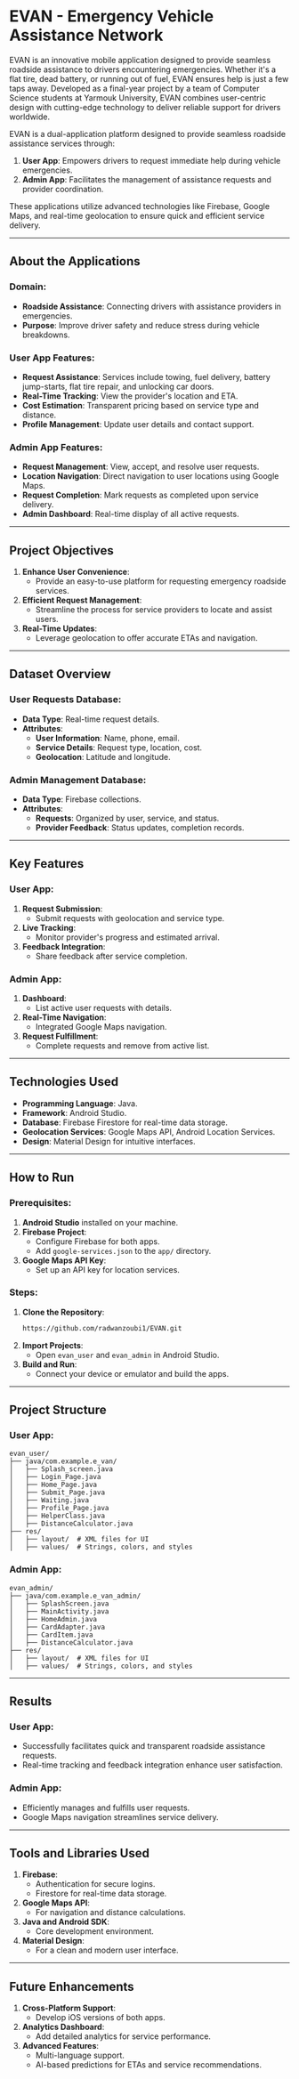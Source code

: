 
# EVAN - Emergency Vehicle Assistance Network
EVAN is an innovative mobile application designed to provide seamless roadside assistance to drivers encountering emergencies. Whether it's a flat tire, dead battery, or running out of fuel, EVAN ensures help is just a few taps away. Developed as a final-year project by a team of Computer Science students at Yarmouk University, EVAN combines user-centric design with cutting-edge technology to deliver reliable support for drivers worldwide.

EVAN is a dual-application platform designed to provide seamless roadside assistance services through:
1. **User App**: Empowers drivers to request immediate help during vehicle emergencies.
2. **Admin App**: Facilitates the management of assistance requests and provider coordination.

These applications utilize advanced technologies like Firebase, Google Maps, and real-time geolocation to ensure quick and efficient service delivery.

---

## About the Applications

### Domain:
- **Roadside Assistance**: Connecting drivers with assistance providers in emergencies.
- **Purpose**: Improve driver safety and reduce stress during vehicle breakdowns.

### User App Features:
- **Request Assistance**: Services include towing, fuel delivery, battery jump-starts, flat tire repair, and unlocking car doors.
- **Real-Time Tracking**: View the provider's location and ETA.
- **Cost Estimation**: Transparent pricing based on service type and distance.
- **Profile Management**: Update user details and contact support.

### Admin App Features:
- **Request Management**: View, accept, and resolve user requests.
- **Location Navigation**: Direct navigation to user locations using Google Maps.
- **Request Completion**: Mark requests as completed upon service delivery.
- **Admin Dashboard**: Real-time display of all active requests.

---

## Project Objectives

1. **Enhance User Convenience**:
   - Provide an easy-to-use platform for requesting emergency roadside services.
2. **Efficient Request Management**:
   - Streamline the process for service providers to locate and assist users.
3. **Real-Time Updates**:
   - Leverage geolocation to offer accurate ETAs and navigation.

---

## Dataset Overview

### User Requests Database:
- **Data Type**: Real-time request details.
- **Attributes**:
  - **User Information**: Name, phone, email.
  - **Service Details**: Request type, location, cost.
  - **Geolocation**: Latitude and longitude.

### Admin Management Database:
- **Data Type**: Firebase collections.
- **Attributes**:
  - **Requests**: Organized by user, service, and status.
  - **Provider Feedback**: Status updates, completion records.

---

## Key Features

### **User App**:
1. **Request Submission**:
   - Submit requests with geolocation and service type.
2. **Live Tracking**:
   - Monitor provider's progress and estimated arrival.
3. **Feedback Integration**:
   - Share feedback after service completion.

### **Admin App**:
1. **Dashboard**:
   - List active user requests with details.
2. **Real-Time Navigation**:
   - Integrated Google Maps navigation.
3. **Request Fulfillment**:
   - Complete requests and remove from active list.

---

## Technologies Used

- **Programming Language**: Java.
- **Framework**: Android Studio.
- **Database**: Firebase Firestore for real-time data storage.
- **Geolocation Services**: Google Maps API, Android Location Services.
- **Design**: Material Design for intuitive interfaces.

---

## How to Run

### Prerequisites:
1. **Android Studio** installed on your machine.
2. **Firebase Project**:
   - Configure Firebase for both apps.
   - Add `google-services.json` to the `app/` directory.
3. **Google Maps API Key**:
   - Set up an API key for location services.

### Steps:
1. **Clone the Repository**:
   ```bash
   https://github.com/radwanzoubi1/EVAN.git
   ```
2. **Import Projects**:
   - Open `evan_user` and `evan_admin` in Android Studio.
3. **Build and Run**:
   - Connect your device or emulator and build the apps.

---

## Project Structure

### User App:
```plaintext
evan_user/
├── java/com.example.e_van/
│   ├── Splash_screen.java
│   ├── Login_Page.java
│   ├── Home_Page.java
│   ├── Submit_Page.java
│   ├── Waiting.java
│   ├── Profile_Page.java
│   ├── HelperClass.java
│   ├── DistanceCalculator.java
├── res/
│   ├── layout/  # XML files for UI
│   ├── values/  # Strings, colors, and styles
```

### Admin App:
```plaintext
evan_admin/
├── java/com.example.e_van_admin/
│   ├── SplashScreen.java
│   ├── MainActivity.java
│   ├── HomeAdmin.java
│   ├── CardAdapter.java
│   ├── CardItem.java
│   ├── DistanceCalculator.java
├── res/
│   ├── layout/  # XML files for UI
│   ├── values/  # Strings, colors, and styles
```

---

## Results

### User App:
- Successfully facilitates quick and transparent roadside assistance requests.
- Real-time tracking and feedback integration enhance user satisfaction.

### Admin App:
- Efficiently manages and fulfills user requests.
- Google Maps navigation streamlines service delivery.

---

## Tools and Libraries Used

1. **Firebase**:
   - Authentication for secure logins.
   - Firestore for real-time data storage.
2. **Google Maps API**:
   - For navigation and distance calculations.
3. **Java and Android SDK**:
   - Core development environment.
4. **Material Design**:
   - For a clean and modern user interface.

---

## Future Enhancements

1. **Cross-Platform Support**:
   - Develop iOS versions of both apps.
2. **Analytics Dashboard**:
   - Add detailed analytics for service performance.
3. **Advanced Features**:
   - Multi-language support.
   - AI-based predictions for ETAs and service recommendations.
